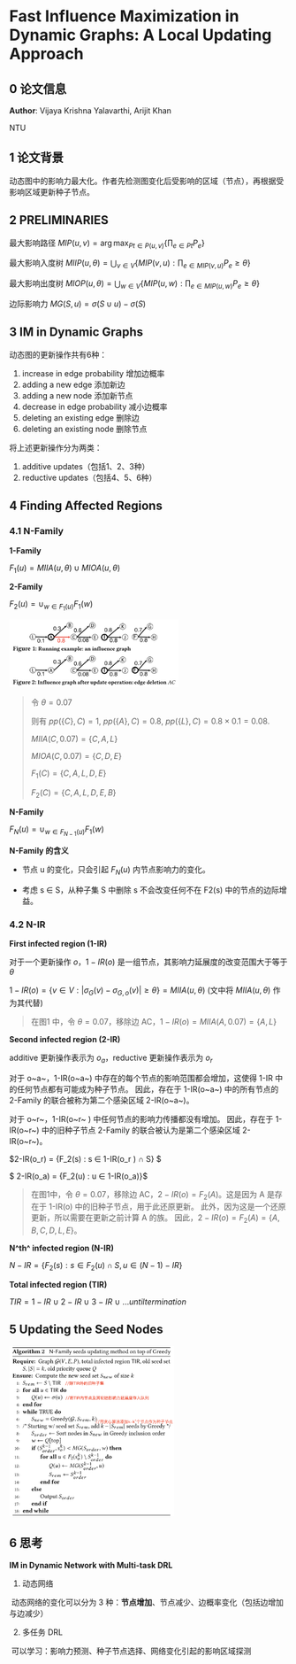 # Fast Influence Maximization in Dynamic Graphs: A Local Updating Approach



## 0 论文信息

**Author**: Vijaya Krishna Yalavarthi, Arijit Khan

NTU



## 1 论文背景

动态图中的影响力最大化。作者先检测图变化后受影响的区域（节点），再根据受影响区域更新种子节点。



## 2 PRELIMINARIES

最大影响路径 $MIP(u,v)= \arg \max_{Pt \in P(u,v)} \{\prod_{e \in Pt} P_e \}$

最大影响入度树 $MIIP(u, \theta) = \bigcup_{v \in V} \{ MIP(v, u): \prod_{e \in MIP(v, u)} P_e \geq \theta \}$

最大影响出度树 $MIOP(u, \theta) = \bigcup_{w \in V} \{ MIP(u, w): \prod_{e \in MIP(u, w)} P_e \geq \theta \}$

边际影响力 $MG(S,u) = σ(S ∪ {u}) − σ(S)$



## 3 IM in Dynamic Graphs

动态图的更新操作共有6种：

1. increase in edge probability 增加边概率
2. adding a new edge 添加新边
3. adding a new node 添加新节点
4. decrease in edge probability 减小边概率
5. deleting an existing edge 删除边
6. deleting an existing node 删除节点

将上述更新操作分为两类：

1. additive updates（包括1、2、3种）
2. reductive updates（包括4、5、6种）



## 4 Finding Affected Regions

### 4.1 N-Family

**1-Family**

$F_1(u) = MIIA(u,θ) ∪ MIOA(u,θ)$

**2-Family**

$F_2(u)= ∪_{w \in F_1(u)} F_1(w)$

 <img src="./N-Family-1.png" style="zoom:30%;" />

> 令 $θ = 0.07$
>
> 则有 $pp(\{C\}, C) = 1, \ pp(\{A\},C) = 0.8,  \ pp(\{L\},C) = 0.8 × 0.1 = 0.08$.
>
> $MIIA(C,0.07) = \{C,A,L\}$
>
> $MIOA(C,0.07) = \{C,D,E\}$
>
> $F_1(C) = \{C,A,L,D,E\}$
>
> $F_2(C) = \{C,A,L,D,E,B\}$

**N-Family**

$F_N(u)= ∪_{w \in F_{N-1}(u)} F_1(w)$

**N-Family 的含义**

- 节点 u 的变化，只会引起 $F_N(u)$ 内节点影响力的变化。

- 考虑 s ∈ S，从种子集 S 中删除 s 不会改变任何不在 F2(s) 中的节点的边际增益。

### 4.2 N-IR

**First infected region (1-IR)**

对于一个更新操作 $o$，$1-IR(o)$ 是一组节点，其影响力延展度的改变范围大于等于 $\theta$

$1-IR(o)=\{v∈V:|σ_G(v)−σ_{G,o}(v)|≥ \theta \} = MIIA(u,θ)$ (文中将 $MIIA(u,θ)$ 作为其代替) 

> 在图1 中，令 $θ =0.07$，移除边 AC，$1-IR(o)=MIIA(A,0.07)=\{A,L\}$

**Second infected region (2-IR)**

additive 更新操作表示为 $o_a$，reductive 更新操作表示为 $o_r$

对于 o~a~，1-IR(o~a~) 中存在的每个节点的影响范围都会增加，这使得 1-IR 中的任何节点都有可能成为种子节点。 因此，存在于 1-IR(o~a~) 中的所有节点的 2-Family 的联合被称为第二个感染区域 2-IR(o~a~)。

对于 o~r~，1-IR(o~r~ ) 中任何节点的影响力传播都没有增加。 因此，存在于 1-IR(o~r~) 中的旧种子节点 2-Family 的联合被认为是第二个感染区域 2-IR(o~r~)。

$2-IR(o_r) = {F_2(s) : s ∈ 1-IR(o_r ) ∩ S} $

$ 2-IR(o_a) = {F_2(u) : u ∈ 1-IR(o_a)}$

> 在图1中，令 $θ =0.07$，移除边 AC，$2-IR(o)=F_2(A)$。这是因为 A 是存在于 1-IR(o) 中的旧种子节点，用于此还原更新。 此外，因为这是一个还原更新，所以需要在更新之前计算 A 的族。 因此，$2-IR(o)=F_2(A) = \{A,B,C,D,L,E\}$。

**N^th^ infected region (N-IR)**

$N-IR = \{F_2(s) : s ∈ F_2(u) ∩ S,u ∈ (N-1)-IR\}$

**Total infected region (TIR)**

$TIR = 1-IR \ ∪\ 2-IR\ ∪\ 3-IR\ ∪\ . . . until termination$

## 5 Updating the Seed Nodes

 <img src="./N-Family-2.png" style="zoom:30%;" />



## 6 思考

**IM in Dynamic Network with Multi-task DRL**

1. 动态网络

​		动态网络的变化可以分为 3 种：**节点增加**、节点减少、边概率变化（包括边增加与边减少）

2. 多任务 DRL

​		可以学习：影响力预测、种子节点选择、网络变化引起的影响区域探测













